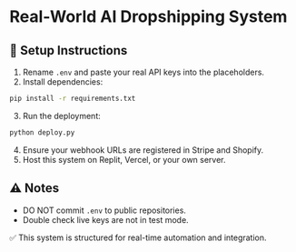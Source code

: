# Real-World AI Dropshipping System

## 🚀 Setup Instructions

1. Rename `.env` and paste your real API keys into the placeholders.
2. Install dependencies:
```bash
pip install -r requirements.txt
```
3. Run the deployment:
```bash
python deploy.py
```
4. Ensure your webhook URLs are registered in Stripe and Shopify.
5. Host this system on Replit, Vercel, or your own server.

## ⚠️ Notes
- DO NOT commit `.env` to public repositories.
- Double check live keys are not in test mode.

✅ This system is structured for real-time automation and integration.
